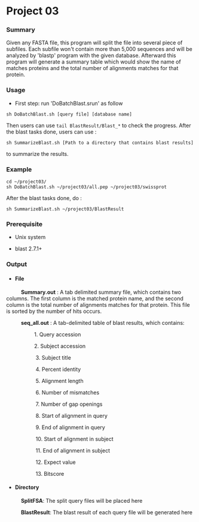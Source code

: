 # Project 03

### Summary
Given any FASTA file, this program will split the file into several piece of subfiles. Each subfile won't contain more than 5,000 sequences and will be analyzed by 'blastp' program with the given database. Afterward this program will generate a summary table which would show the name of matches proteins and the total number of alignments matches for that protein.

### Usage
* First step: run 'DoBatchBlast.srun' as follow
```
sh DoBatchBlast.sh [query file] [database name]
```
Then users can use ```tail BlastResult/Blast_*``` to check the progress. After the blast tasks done, users can use :
```
sh SummarizeBlast.sh [Path to a directory that contains blast results]
```
to summarize the results.

### Example
```
cd ~/project03/
sh DoBatchBlast.sh ~/project03/all.pep ~/project03/swissprot
```
After the blast tasks done, do :
```
sh SummarizeBlast.sh ~/project03/BlastResult
```

### Prerequisite
* Unix system

* blast 2.7.1+

### Output
  * #### File

  &nbsp;&nbsp;&nbsp;&nbsp;
  &nbsp;&nbsp;&nbsp;&nbsp; **Summary.out** : A tab delimited summary file, which contains two columns. The first column is the matched protein name, and the second column is the total number of alignments matches for that protein.  This file is sorted by the number of hits occurs.  

  &nbsp;&nbsp;&nbsp;&nbsp;
  &nbsp;&nbsp;&nbsp;&nbsp; **seq_all.out** : A tab-delimited table of blast results, which contains:

  &nbsp;&nbsp;&nbsp;&nbsp;
  &nbsp;&nbsp;&nbsp;&nbsp;
  &nbsp;&nbsp;&nbsp;&nbsp;
  &nbsp;&nbsp;&nbsp;&nbsp;1.	Query accession

  &nbsp;&nbsp;&nbsp;&nbsp;
  &nbsp;&nbsp;&nbsp;&nbsp;
  &nbsp;&nbsp;&nbsp;&nbsp;
  &nbsp;&nbsp;&nbsp;&nbsp;2.	Subject accession

  &nbsp;&nbsp;&nbsp;&nbsp;
  &nbsp;&nbsp;&nbsp;&nbsp;
  &nbsp;&nbsp;&nbsp;&nbsp;
  &nbsp;&nbsp;&nbsp;&nbsp;  3.	Subject title

  &nbsp;&nbsp;&nbsp;&nbsp;
  &nbsp;&nbsp;&nbsp;&nbsp;
  &nbsp;&nbsp;&nbsp;&nbsp;
  &nbsp;&nbsp;&nbsp;&nbsp;  4.	Percent identity

  &nbsp;&nbsp;&nbsp;&nbsp;
  &nbsp;&nbsp;&nbsp;&nbsp;
  &nbsp;&nbsp;&nbsp;&nbsp;
  &nbsp;&nbsp;&nbsp;&nbsp;  5.	Alignment length

  &nbsp;&nbsp;&nbsp;&nbsp;
  &nbsp;&nbsp;&nbsp;&nbsp;
  &nbsp;&nbsp;&nbsp;&nbsp;
  &nbsp;&nbsp;&nbsp;&nbsp;  6.	Number of mismatches

  &nbsp;&nbsp;&nbsp;&nbsp;
  &nbsp;&nbsp;&nbsp;&nbsp;
  &nbsp;&nbsp;&nbsp;&nbsp;
  &nbsp;&nbsp;&nbsp;&nbsp;  7.	Number of gap openings

  &nbsp;&nbsp;&nbsp;&nbsp;
  &nbsp;&nbsp;&nbsp;&nbsp;
  &nbsp;&nbsp;&nbsp;&nbsp;
  &nbsp;&nbsp;&nbsp;&nbsp;  8.	Start of alignment in query

  &nbsp;&nbsp;&nbsp;&nbsp;
  &nbsp;&nbsp;&nbsp;&nbsp;
  &nbsp;&nbsp;&nbsp;&nbsp;
  &nbsp;&nbsp;&nbsp;&nbsp;  9.	End of alignment in query

  &nbsp;&nbsp;&nbsp;&nbsp;
  &nbsp;&nbsp;&nbsp;&nbsp;
  &nbsp;&nbsp;&nbsp;&nbsp;
  &nbsp;&nbsp;&nbsp;&nbsp;  10.	Start of alignment in subject

  &nbsp;&nbsp;&nbsp;&nbsp;
  &nbsp;&nbsp;&nbsp;&nbsp;
  &nbsp;&nbsp;&nbsp;&nbsp;
  &nbsp;&nbsp;&nbsp;&nbsp;  11.	End of alignment in subject

  &nbsp;&nbsp;&nbsp;&nbsp;
  &nbsp;&nbsp;&nbsp;&nbsp;
  &nbsp;&nbsp;&nbsp;&nbsp;
  &nbsp;&nbsp;&nbsp;&nbsp;  12.	Expect value

  &nbsp;&nbsp;&nbsp;&nbsp;
  &nbsp;&nbsp;&nbsp;&nbsp;
  &nbsp;&nbsp;&nbsp;&nbsp;
  &nbsp;&nbsp;&nbsp;&nbsp;  13.	Bitscore


  * #### Directory
  &nbsp;&nbsp;&nbsp;&nbsp;
  &nbsp;&nbsp;&nbsp;&nbsp;  **SplitFSA**: The split query files will be placed here

  &nbsp;&nbsp;&nbsp;&nbsp;
  &nbsp;&nbsp;&nbsp;&nbsp;  **BlastResult**: The blast result of each query file will be generated here
